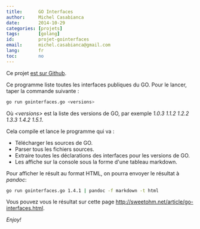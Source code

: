 ```yaml
---
title:      GO Interfaces
author:     Michel Casabianca
date:       2014-10-29
categories: [projets]
tags:       [golang]
id:         projet-gointerfaces
email:      michel.casabianca@gmail.com
lang:       fr
toc:        no
---
```


Ce projet [est sur Github](https://github.com/c4s4/gointerfaces).

Ce programme liste toutes les interfaces publiques du GO. Pour le lancer, taper la commande suivante :

```bash
go run gointerfaces.go <versions>
```

<!--more-->

Où *\<versions\>* est la liste des versions de GO, par exemple *1.0.3 1.1.2 1.2.2 1.3.3 1.4.2 1.5.1*.

Cela compile et lance le programme qui va :

- Télécharger les sources de GO.
- Parser tous les fichiers sources.
- Extraire toutes les déclarations des interfaces pour les versions de GO.
- Les affiche sur la console sous la forme d'une tableau markdown.

Pour afficher le résult au format HTML, on pourra envoyer le résultat à *pandoc*:

```bash
go run gointerfaces.go 1.4.1 | pandoc -f markdown -t html
```

Vous pouvez vous le résultat sur cette page <http://sweetohm.net/article/go-interfaces.html>.

*Enjoy!*
